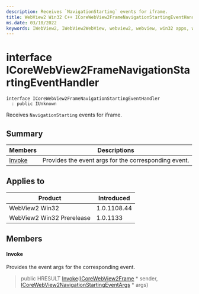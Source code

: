 ```yaml
---
description: Receives `NavigationStarting` events for iframe.
title: WebView2 Win32 C++ ICoreWebView2FrameNavigationStartingEventHandler
ms.date: 03/10/2022
keywords: IWebView2, IWebView2WebView, webview2, webview, win32 apps, win32, edge, ICoreWebView2, ICoreWebView2Controller, browser control, edge html, ICoreWebView2FrameNavigationStartingEventHandler
---
```


# interface ICoreWebView2FrameNavigationStartingEventHandler

```
interface ICoreWebView2FrameNavigationStartingEventHandler
  : public IUnknown
```

Receives `NavigationStarting` events for iframe.

## Summary

 Members                        | Descriptions
--------------------------------|---------------------------------------------
[Invoke](#invoke) | Provides the event args for the corresponding event.

## Applies to

Product                         | Introduced
--------------------------------|---------------------------------------------
WebView2 Win32            |    1.0.1108.44
WebView2 Win32 Prerelease |    1.0.1133

## Members

#### Invoke

Provides the event args for the corresponding event.

> public HRESULT [Invoke](#invoke)([ICoreWebView2Frame](icorewebview2frame.md) * sender, [ICoreWebView2NavigationStartingEventArgs](icorewebview2navigationstartingeventargs.md) * args)

